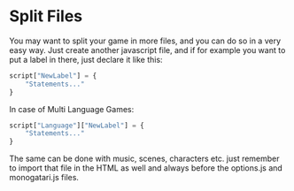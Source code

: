 # Split Files

You may want to split your game in more files, and you can do so in a very easy way. Just create another javascript file, and if for example you want to put a label in there, just declare it like this:

```javascript
script["NewLabel"] = {
    "Statements..."
}
```

In case of Multi Language Games:

```javascript
script["Language"]["NewLabel"] = {
    "Statements..."
}
```

The same can be done with music, scenes, characters etc. just remember to import that file in the HTML as well and always before the options.js and monogatari.js files.

